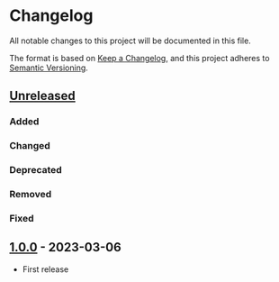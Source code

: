 # Changelog
All notable changes to this project will be documented in this file.

The format is based on [Keep a Changelog](https://keepachangelog.com/en/1.0.0/),
and this project adheres to [Semantic Versioning](https://semver.org/spec/v2.0.0.html).

## [Unreleased]

### Added

### Changed

### Deprecated

### Removed

### Fixed

## [1.0.0] - 2023-03-06

- First release

[Unreleased]: <https://github.com/stac-extensions/language/compare/v1.0.0...HEAD>
[1.0.0]: <https://github.com/stac-extensions/language/tree/v1.0.0>
